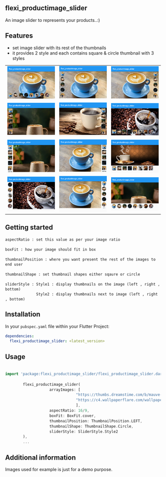 ## flexi_productimage_slider

 An image slider to represents your products..:)

## Features

 - set image slider with its rest of the thumbnails 
 - it provides 2 style and each contains square & circle thumbnail with 3 styles

<table>
   <tr>
      <td>
         <img width="250px" src="https://raw.githubusercontent.com/Dharini17/flexi_productimage_slider/master/assets/1.png">
      </td>   
        <td>
         <img width="250px" src="https://raw.githubusercontent.com/Dharini17/flexi_productimage_slider/master/assets/2.png">
      </td> 
        <td>
         <img width="250px" src="https://raw.githubusercontent.com/Dharini17/flexi_productimage_slider/master/assets/3.png">
      </td> 
    </tr>
  <tr>
      <td>
         <img width="250px" src="https://raw.githubusercontent.com/Dharini17/flexi_productimage_slider/master/assets/4.png">
      </td>   
        <td>
         <img width="250px" src="https://raw.githubusercontent.com/Dharini17/flexi_productimage_slider/master/assets/5.png">
      </td> 
        <td>
         <img width="250px" src="https://raw.githubusercontent.com/Dharini17/flexi_productimage_slider/master/assets/6.png">
      </td> 
    </tr>
  <tr>
      <td>
         <img width="250px" src="https://raw.githubusercontent.com/Dharini17/flexi_productimage_slider/master/assets/7.png">
      </td>   
        <td>
         <img width="250px" src="https://raw.githubusercontent.com/Dharini17/flexi_productimage_slider/master/assets/8.png">
      </td> 
        <td>
         <img width="250px" src="https://raw.githubusercontent.com/Dharini17/flexi_productimage_slider/master/assets/9.png">
      </td> 
    </tr>
  <tr>
      <td>
         <img width="250px" src="https://raw.githubusercontent.com/Dharini17/flexi_productimage_slider/master/assets/10.png">
      </td>   
        <td>
         <img width="250px" src="https://raw.githubusercontent.com/Dharini17/flexi_productimage_slider/master/assets/11.png">
      </td> 
        <td>
         <img width="250px" src="https://raw.githubusercontent.com/Dharini17/flexi_productimage_slider/master/assets/12.png">
      </td> 
    </tr>
</table>

## Getting started

    aspectRatio : set this value as per your image ratio
    
    boxFit : how your image should fit in box

    thumbnailPosition : where you want present the rest of the images to end user

    thumbnailShape : set thumbnail shapes either sqaure or circle

    sliderStyle : Style1 : display thumbnails on the image (left , right , bottom)
                  Style2 : display thumbnails next to image (left , right , bottom)

## Installation

  In your `pubspec.yaml` file within your Flutter Project:

```yaml
dependencies:
  flexi_productimage_slider: <latest_version>
```


## Usage

```dart

import 'package:flexi_productimage_slider/flexi_productimage_slider.dart';

        flexi_productimage_slider(
                    arrayImages: [
                                "https://thumbs.dreamstime.com/b/mauve-flower-composition-1-690383.jpg",
                                "https://c4.wallpaperflare.com/wallpaper/226/777/282/beautiful-flower-wallpaper-hd-free-download-1704-wallpaper-preview.jpg",
                                ],
                    aspectRatio: 16/9,
                    boxFit: BoxFit.cover,
                    thumbnailPosition: ThumbnailPosition.LEFT,
                    thumbnailShape: ThumbnailShape.Circle,
                    sliderStyle: SliderStyle.Style2
        ),
        ...


```

## Additional information

Images used for example is just for a demo purpose.
